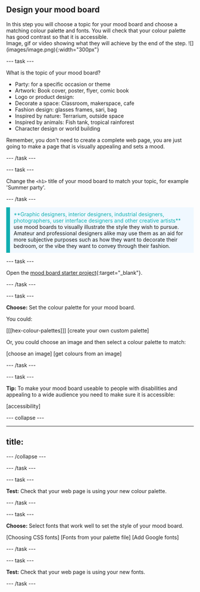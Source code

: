 ## Design your mood board

<div style="display: flex; flex-wrap: wrap">
<div style="flex-basis: 200px; flex-grow: 1; margin-right: 15px;">
In this step you will choose a topic for your mood board and choose a matching colour palette and fonts. You will check that your colour palette has good contrast so that it is accessible. 
</div>
<div>
Image, gif or video showing what they will achieve by the end of the step. ![](images/image.png){:width="300px"}
</div>
</div>

--- task ---

What is the topic of your mood board? 

+ Party: for a specific occasion or theme
+ Artwork: Book cover, poster, flyer, comic book
+ Logo or product design: 
+ Decorate a space: Classroom, makerspace, cafe
+ Fashion design: glasses frames, sari, bag
+ Inspired by nature: Terrarium, outside space
+ Inspired by animals: Fish tank, tropical rainforest 
+ Character design or world building

Remember, you don't need to create a complete web page, you are just going to make a page that is visually appealing and sets a mood.

--- /task ---

--- task ---

Change the `<h1>` title of your mood board to match your topic, for example 'Summer party'.

--- /task ---

<p style="border-left: solid; border-width:10px; border-color: #0faeb0; background-color: aliceblue; padding: 10px;">
<span style="color: #0faeb0">**Graphic designers, interior designers, industrial designers, photographers, user interface designers and other creative artists**</span> use mood boards to visually illustrate the style they wish to pursue. Amateur and professional designers alike may use them as an aid for more subjective purposes such as how they want to decorate their bedroom, or the vibe they want to convey through their fashion.
</p>

--- task ---

Open the [mood board starter project](https://trinket.io/library/trinkets/bb2ee12497){:target="_blank"}. 

--- /task ---

--- task ---

**Choose:** Set the colour palette for your mood board. 

You could:

[[[hex-colour-palettes]]]
[create your own custom palette]

Or, you could choose an image and then select a colour palette to match:

[choose an image]
[get colours from an image]

--- /task ---

--- task ---

**Tip:** To make your mood board useable to people with disabilities and appealing to a wide audience you need to make sure it is accessible: 

[accessibility]

--- collapse ---

---
title: 
---



--- /collapse ---

--- /task ---

--- task ---

**Test:** Check that your web page is using your new colour palette. 

--- /task ---

--- task ---

**Choose:** Select fonts that work well to set the style of your mood board. 

[Choosing CSS fonts]
[Fonts from your palette file]
[Add Google fonts]

--- /task ---

--- task ---

**Test:** Check that your web page is using your new fonts. 

--- /task ---



